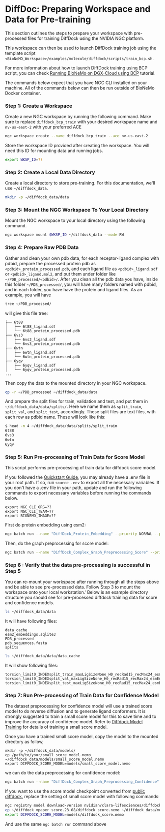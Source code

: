 
# DiffDoc: Preparing Workspace and Data for Pre-training

This section outlines the steps to prepare your workspace with pre-processed files for training DiffDock using the NVIDIA NGC platform. 

This workspace can then be used to launch DiffDock training job using the template script `<BioNeMO_Workspace>/examples/molecule/diffdock/scripts/train_bcp.sh`.

For more information about how to launch DiffDock training using BCP script, you can check [Running BioNeMo on DGX-Cloud using BCP](./bcp-specific-commands-fw.md) tutorial.

The commands below expect that you have NGC CLI installed on your machine. All of the commands below can then be run outside of BioNeMo Docker container.

### Step 1: Create a Workspace
Create a new NGC workspace by running the following command. Make sure to replace `diffdock_bcp_train` with your desired workspace name and `nv-us-east-2` with your preferred ACE
```bash
ngc workspace create --name diffdock_bcp_train --ace nv-us-east-2
```

Store the workspace ID provided after creating the workspace. You will need this ID for mounting data and running jobs.

```bash
export WKSP_ID=??
```

### Step 2: Create a Local Data Directory
Create a local directory to store pre-training. For this documentation, we'll use `~/diffdock_data`.
```bash
mkdir -p ~/diffdock_data/data
```
### Step 3: Mount the NGC Workspace To Your Local Directory
Mount the NGC workspace to your local directory using the following command.
```bash
ngc workspace mount $WKSP_ID ~/diffdock_data --mode RW
```

### Step 4: Prepare Raw PDB Data
Gather and clean your own pdb data, for each receptor-ligand complex with pdbid, prepare the processed protein pdb as `<pdbid>_protein_processed.pdb`, and each ligand file as `<pdbid>_ligand.sdf` or `<pdbid>_ligand.mol2`, and put them under folder like `~/PDB_processed/<pdbid>/`.
After you clean all the pdb data you have, inside this folder `~/PDB_processed/`, you will have many folders named with pdbid, and in each folder, you have have the protein and ligand files. As an example, you will have

```bash
tree ~/PDB_processed/
```
will give this file tree:
```
├── 6t88
│   ├── 6t88_ligand.sdf
│   └── 6t88_protein_processed.pdb
├── 6vs3
│   ├── 6vs3_ligand.sdf
│   └── 6vs3_protein_processed.pdb
├── 6wtn
│   ├── 6wtn_ligand.sdf
│   └── 6wtn_protein_processed.pdb
├── 6yqv
│   ├── 6yqv_ligand.sdf
│   └── 6yqv_protein_processed.pdb
...
```
Then copy the data to the mounted directory in your NGC workspace.
```bash
cp -r ~/PDB_processed ~/diffdock_data/data
```
And prepare the split files for train, validation and test, and put them in `~/diffdock_data/data/splits/`. Here we name them as `split_train`, `split_val`, and `split_test`, accordingly.
These split files are text files, with each row as pdbid name. These will look like this:
```bash
$ head -n 4 ~/diffdock_data/data/splits/split_train
6t88
6vs3
6wtn
6yqv
```

### Step 5: Run Pre-processing of Train Data for Score Model

This script performs pre-processing of train data for diffdock score model.

If you followed the [Quickstart Guide](./quickstart-fw.md), you may already have a .env file in your root path. If so, run `source .env` to export all the necessary variables.
If you don't have a .env file in your path, update and run the following commands to export necessary variables before running the commands below.

```
export NGC_CLI_ORG=??
export NGC_CLI_TEAM=??
export BIONEMO_IMAGE=??
```

First do protein embedding using esm2:

```bash
ngc batch run --name "DiffDock_Protein_Embedding" --priority NORMAL --preempt RUNONCE --ace nv-us-east-2 --instance dgxa100.80g.2.norm --commandline "ln -s /bionemo_diffdock/data \\${BIONEMO_HOME}/data; bcprun --debug --nnodes=1 --npernode=1 -w /workspace/bionemo --cmd 'python examples/molecule/diffdock/train.py do_embedding_preprocessing=True do_training=False '" --result /results --image ${BIONEMO_IMAGE} --org ${NGC_CLI_ORG} --team ${NGC_CLI_TEAM} --workspace ${WKSP_ID}:/bionemo_diffdock:RW --label ml__bionemo
```

Then, do the graph preprocessing for score model:
```bash
ngc batch run --name "DiffDock_Complex_Graph_Preprocessing_Score" --priority NORMAL --preempt RUNONCE --ace nv-us-east-2 --instance dgxa100.80g.2.norm --commandline "ln -s /bionemo_diffdock/data \\${BIONEMO_HOME}/data; bcprun --debug --nnodes=1 --npernode=1 -w /workspace/bionemo --cmd 'python examples/molecule/diffdock/train.py do_preprocessing=True do_training=False data.num_workers=20 '" --result /results --image ${BIONEMO_IMAGE} --org ${NGC_CLI_ORG} --team ${NGC_CLI_TEAM} --workspace ${WKSP_ID}:/bionemo_diffdock:RW --label ml__bionemo
```


### Step 6 : Verify that the data pre-processing is successful in Step 5
You can re-mount your workspace after running through all the steps above and be able to see pre-processed data. Follow Step 3 to mount the workspace onto your local workstation.'
Below is an example directory structure you should see for pre-processed diffdock training data for score and confidence models.
```bash
ls ~/diffdock_data/data
```
It will have following files:
```
data_cache
esm2_embeddings.sqlite3
PDB_processed
pdb_sequences.fasta
splits
```

```bash
ls ~/diffdock_data/data/data_cache
```

It will show following files:
```
torsion_limit0_INDEXsplit_train_maxLigSizeNone_H0_recRad15_recMax24_esmEmbeddings
torsion_limit0_INDEXsplit_val_maxLigSizeNone_H0_recRad15_recMax24_esmEmbeddings
torsion_limit0_INDEXsplit_test_maxLigSizeNone_H0_recRad15_recMax24_esmEmbeddings
```


### Step 7: Run Pre-processing of Train Data for Confidence Model

The dataset preprocessing for confidence model will use a trained score model to do reverse diffusion and to generate ligand conformers.
It is strongly suggested to train a small score model for this to save time and to improve the accuracy of confidence model. Refer to
[Diffdock Model Training](./notebooks/model_training_diffdock.ipynb) for details of training a small score model.

Once you have a trained small score model, copy the model to the mounted directory as follow,
```
mkdir -p ~/diffdock_data/models/
cp /path/to/your/small_score_model.nemo ~/diffdock_data/models/small_score_model.nemo
export DIFFDOCK_SCORE_MODEL=models/small_score_model.nemo
```

we can do the data preprocessing for confidence model:
```bash
ngc batch run --name "DiffDock_Complex_Graph_Preprocessing_Confidence" --priority NORMAL --preempt RUNONCE --ace nv-us-east-2 --instance dgxa100.80g.2.norm --commandline "ln -s /bionemo_diffdock/data \\${BIONEMO_HOME}/data; bcprun --debug --nnodes=1 --npernode=1 -w /workspace/bionemo --cmd 'python examples/molecule/diffdock/train.py --config-name=train_confidence do_preprocessing=True do_training=False data.num_workers=20 score_infer.restore_from_path=/workspace/bionemo/${DIFFDOCK_SCORE_MODEL} ++score_infer.model.tensor_product.type=fast_tp '" --result /results --image ${BIONEMO_IMAGE} --org ${NGC_CLI_ORG} --team ${NGC_CLI_TEAM} --workspace ${WKSP_ID}:/bionemo_diffdock:RW --label ml__bionemo
```

If you want to use the score model checkpoint converted from [public diffdock](https://github.com/gcorso/DiffDock/tree/main/workdir/paper_score_model), replace the setting of small score model with following commands:
```bash
ngc registry model download-version nvidian/clara-lifesciences/diffdock:paper_score.23.08 --dest  ~/
cp ~/diffdock_vpaper_score.23.08/diffdock_score.nemo ~/diffdock_data/models/
export DIFFDOCK_SCORE_MODEL=models/diffdock_score.nemo
```
And use the same ```ngc batch run``` command above